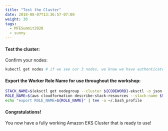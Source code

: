 ```yaml
---
title: "Test the Cluster"
date: 2018-08-07T13:36:57-07:00
weight: 30
tags:
  - MFESummit2020
  - sunny
---
```

#### Test the cluster:
Confirm your nodes:

```bash
kubectl get nodes # if we see our 3 nodes, we know we have authenticated correctly
```
 

#### Export the Worker Role Name for use throughout the workshop:

```bash
STACK_NAME=$(eksctl get nodegroup --cluster ${CODEWORD}-eksctl -o json | jq -r '.[].StackName')
ROLE_NAME=$(aws cloudformation describe-stack-resources --stack-name $STACK_NAME | jq -r '.StackResources[] | select(.ResourceType=="AWS::IAM::Role") | .PhysicalResourceId')
echo "export ROLE_NAME=${ROLE_NAME}" | tee -a ~/.bash_profile
```

#### Congratulations!

You now have a fully working Amazon EKS Cluster that is ready to use!
